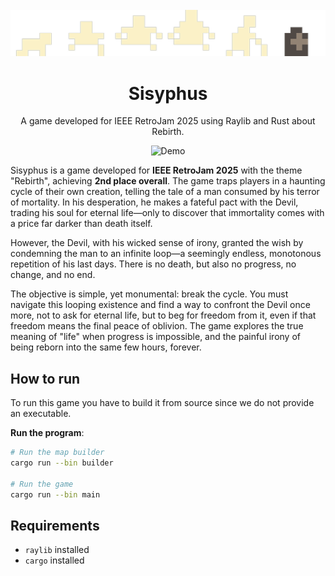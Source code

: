 <br/>
<div align="center">
<a href="https://github.com/ShaanCoding/ReadME-Generator">
<img src="./src/assets/banner.png" alt="Banner" width="600">
</a>
  <h1 align="center">Sisyphus</h1>
<p align="center">
A game developed for IEEE RetroJam 2025 using Raylib and Rust about Rebirth.
</p>
 <img src="./src/assets/demo.gif" alt="Demo">
</div>

Sisyphus is a game developed for **IEEE RetroJam 2025** with the theme "Rebirth", achieving **2nd place overall**. The game traps players in a haunting cycle of their own creation, telling the tale of a man consumed by his terror of mortality. In his desperation, he makes a fateful pact with the Devil, trading his soul for eternal life—only to discover that immortality comes with a price far darker than death itself.

However, the Devil, with his wicked sense of irony, granted the wish by condemning the man to an infinite loop—a seemingly endless, monotonous repetition of his last days. There is no death, but also no progress, no change, and no end.

The objective is simple, yet monumental: break the cycle. You must navigate this looping existence and find a way to confront the Devil once more, not to ask for eternal life, but to beg for freedom from it, even if that freedom means the final peace of oblivion. The game explores the true meaning of "life" when progress is impossible, and the painful irony of being reborn into the same few hours, forever.


## How to run

To run this game you have to build it from source since we do not provide an executable.

**Run the program**:
   ```bash
   # Run the map builder
   cargo run --bin builder

   # Run the game
   cargo run --bin main
   ```

## Requirements

- `raylib` installed
- `cargo` installed
